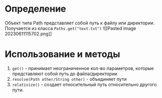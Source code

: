 # Определение
Объект типа Path представляет собой путь к файлу или директории. Получается из класса `Paths.get("text.txt")`
![[Pasted image 20230611115702.png]]
# Использование и методы
1. `get()` - принимает неограниченное кол-во параметров, которые представляют собой путь до файла/директории
2. `resolve(Path other/String other)` - объединяет пути
3. `relativize()` - создает относительный путь относительно другого пути.